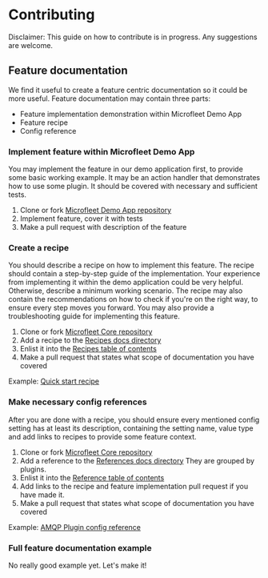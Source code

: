 # Contributing
Disclaimer: This guide on how to contribute is in progress. Any suggestions are welcome.

## Feature documentation
We find it useful to create a feature centric documentation so it could be more useful.
Feature documentation may contain three parts:
* Feature implementation demonstration within Microfleet Demo App
* Feature recipe
* Config reference

### Implement feature within Microfleet Demo App
You may implement the feature in our demo application first, to provide some basic working example. It may be an action 
handler that demonstrates how to use some plugin. It should be covered with necessary and sufficient tests.

1. Clone or fork [Microfleet Demo App repository](https://github.com/microfleet/create-microfleet-app)
2. Implement feature, cover it with tests
3. Make a pull request with description of the feature

### Create a recipe 
You should describe a recipe on how to implement this feature. The recipe should contain a step-by-step guide of 
the implementation. Your experience from implementing it within the demo application could be very helpful.
Otherwise, describe a minimum working scenario. The recipe may also contain the recommendations on how to check if 
you're on the right way, to ensure every step moves you forward. You may also provide a troubleshooting guide for 
implementing this feature.

1. Clone or fork [Microfleet Core repository](https://github.com/microfleet/core)
2. Add a recipe to the [Recipes docs directory](https://github.com/microfleet/core/tree/master/packages/core/docs/recipes)
3. Enlist it into the [Recipes table of contents](https://github.com/microfleet/core/blob/master/packages/core/docs/recipes.md)
4. Make a pull request that states what scope of documentation you have covered

Example: [Quick start recipe](https://github.com/microfleet/core/blob/master/packages/core/docs/recipes/quick-start.md)

### Make necessary config references
After you are done with a recipe, you should ensure every mentioned config setting has at least its description, 
containing the setting name, value type and add links to recipes to provide some feature context.

1. Clone or fork [Microfleet Core repository](https://github.com/microfleet/core)
2. Add a reference to the [References docs directory](https://github.com/microfleet/core/tree/master/packages/core/docs/reference)
They are grouped by plugins. 
3. Enlist it into the [Reference table of contents](https://github.com/microfleet/core/blob/master/packages/core/docs/reference.md)
4. Add links to the recipe and feature implementation pull request if you have made it.
5. Make a pull request that states what scope of documentation you have covered 

Example: [AMQP Plugin config reference](https://github.com/microfleet/core/blob/master/packages/core/docs/reference/service/plugins/amqp.md)

### Full feature documentation example
No really good example yet. Let's make it! 


